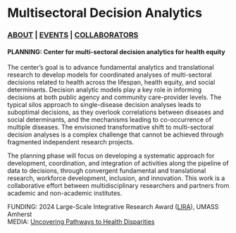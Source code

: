 # Multisectoral Decision Analytics
### [ABOUT](README.md) | [EVENTS](EVENTS.md) | [COLLABORATORS](COLLABORATORS.md)
 
#### PLANNING: Center for multi-sectoral decision analytics for health equity  
The center’s goal is to advance fundamental analytics and translational research to develop models for coordinated analyses of multi-sectoral decisions related to health across the lifespan, health equity, and social determinants. Decision analytic models play a key role in informing decisions at both public agency and community care-provider levels. The typical silos approach to single-disease decision analyses leads to suboptimal decisions, as they overlook correlations between diseases and social determinants, and the mechanisms leading to co-occurrence of multiple diseases. The envisioned transformative shift to multi-sectoral decision analyses is a complex challenge that cannot be achieved through fragmented independent research projects. 

The planning phase will focus on developing a systematic approach for development, coordination, and integration of activities along the pipeline of data to decisions, through convergent fundamental and translational research, workforce development, inclusion, and innovation. This work is a collaborative effort between multidisciplinary researchers and partners from academic and non-academic institutes.

FUNDING: 2024 Large-Scale Integrative Research Award ([LIRA](https://www.umass.edu/news/article/fifteen-teams-awarded-interdisciplinary-research-grants-and-large-scale-integrative)), UMASS Amherst  
MEDIA: [Uncovering Pathways to Health Disparities](https://www.umass.edu/gateway/research/stories/health/innovative-research-promote-health-equity)

